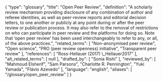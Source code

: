 {
    "type": "glossary",
    "title": "Open Peer Review",
    "definition": "A scholarly review mechanism providing disclosure of any combination of author and referee identities, as well as peer-review reports and editorial decision letters, to one another or publicly at any point during or after the peer review or publication process. It may also refer to the removal of restrictions on who can participate in peer review and the platforms for doing so. Note that ‘open peer review’ has been used interchangeably to refer to any, or all, of the above practices.",
    "related_terms": [
        "Non-anonymised peer review",
        "Open science",
        "PRO (peer review openness) initiative",
        "Transparent peer review"
    ],
    "references": [
        "Ross-Hellauer (2017) \\_Hellauer2017"
    ],
    "alt_related_terms": [
        null
    ],
    "drafted_by": [
        "Sonia Rishi"
    ],
    "reviewed_by": [
        "Mahmoud Elsherif",
        "Sam Parsons",
        "Charlotte R. Pennington",
        "Yuki Yamada",
        "Flávio Azevedo"
    ],
    "language": "english",
    "aliases": [
        "/glossary/open_peer_review"
    ]
}